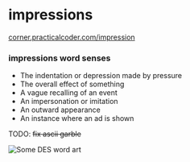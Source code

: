 # impressions

<a href="http://corner.practicalcoder.com/impression.html">corner.practicalcoder.com/impression</a>

### impressions word senses
- The indentation or depression made by pressure
- The overall effect of something
- A vague recalling of an event
- An impersonation or imitation 
- An outward appearance
- An instance where an ad is shown 

TODO: <s>fix ascii garble</s>

![Some DES word art](http://mnemonic.practicalcoder.com/commentcloud.png?raw=true)
